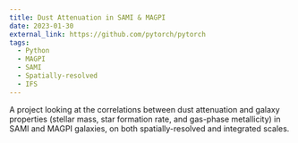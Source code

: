 ```yaml
---
title: Dust Attenuation in SAMI & MAGPI
date: 2023-01-30
external_link: https://github.com/pytorch/pytorch
tags:
  - Python
  - MAGPI
  - SAMI
  - Spatially-resolved
  - IFS
---
```

A project looking at the correlations between dust attenuation and galaxy properties (stellar mass, star formation rate, and gas-phase metallicity) in SAMI and MAGPI galaxies, on both spatially-resolved and integrated scales.

<!--more-->

